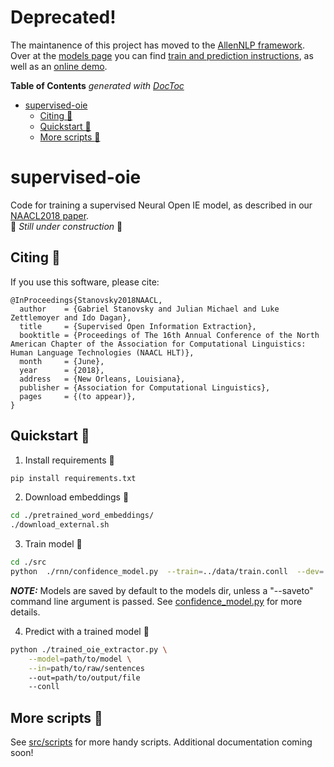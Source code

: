 # Deprecated! 
The maintanence of this project has moved to the [AllenNLP framework](https://allennlp.org/). <br>
Over at the [models page](https://allennlp.org/models) you can find [train and prediction instructions](https://allennlp.org/models#open-information-extraction), as well as an [online demo](http://demo.allennlp.org/open-information-extraction).


<!-- START doctoc generated TOC please keep comment here to allow auto update -->
<!-- DON'T EDIT THIS SECTION, INSTEAD RE-RUN doctoc TO UPDATE -->
**Table of Contents**  *generated with [DocToc](https://github.com/thlorenz/doctoc)*

- [supervised-oie](#supervised-oie)
  - [Citing :bookmark:](#citing-bookmark)
  - [Quickstart :hatching_chick:](#quickstart-hatching_chick)
  - [More scripts :bicyclist:](#more-scripts-bicyclist)

<!-- END doctoc generated TOC please keep comment here to allow auto update -->

# supervised-oie
Code for training a supervised Neural Open IE model, as described in our [NAACL2018 paper](https://gabrielstanovsky.github.io/assets/papers/naacl18long/paper.pdf).<br>
:construction: *Still under construction* :construction:


Citing :bookmark:
------
If you use this software, please cite:
```
@InProceedings{Stanovsky2018NAACL,
  author    = {Gabriel Stanovsky and Julian Michael and Luke Zettlemoyer and Ido Dagan},
  title     = {Supervised Open Information Extraction},
  booktitle = {Proceedings of The 16th Annual Conference of the North American Chapter of the Association for Computational Linguistics: Human Language Technologies (NAACL HLT)},
  month     = {June},
  year      = {2018},
  address   = {New Orleans, Louisiana},
  publisher = {Association for Computational Linguistics},
  pages     = {(to appear)},
}
```

Quickstart :hatching_chick:
-----------

1. Install requirements :bow:
```bash
pip install requirements.txt
```

2. Download embeddings :walking:
```bash
cd ./pretrained_word_embeddings/
./download_external.sh
```

3. Train model :running:
```bash
cd ./src
python  ./rnn/confidence_model.py  --train=../data/train.conll  --dev=../data/dev.conll  --test=../data/test.conll --load_hyperparams=../hyerparams/confidence.json```
```
***NOTE:*** Models are saved by default to the models dir, unless a "--saveto"
command line argument is passed. See [confidence_model.py](src/rnn/confidence_model.py) for more details. 

4. Predict with a trained model :clap:
```bash
python ./trained_oie_extractor.py \
    --model=path/to/model \
    --in=path/to/raw/sentences
    --out=path/to/output/file
    --conll
```

More scripts :bicyclist:
------------

See [src/scripts](src/scripts) for more handy scripts. Additional documentation coming soon!

